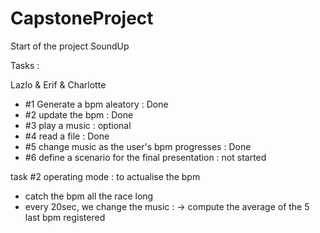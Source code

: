 # CapstoneProject

Start of the project SoundUp

Tasks : 

Lazlo & Erif & Charlotte
- #1 Generate a bpm aleatory : Done
- #2 update the bpm : Done
- #3 play a music : optional 
- #4 read a file : Done
- #5 change music as the user's bpm progresses : Done
- #6 define a scenario for the final presentation : not started


task #2 operating mode : to actualise the bpm 
- catch the bpm all the race long
- every 20sec, we change the music : 
    -> compute the average of the 5 last bpm registered 
   

